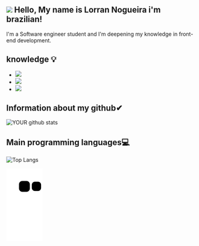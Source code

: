 ## <img src="https://raw.githubusercontent.com/alexnaiman/alexnaiman/master/resources/welcomeglitch.gif" width="50px" /> Hello, My name is Lorran Nogueira i'm brazilian!
I'm a Software engineer student and I'm deepening my knowledge in front-end development.



## knowledge 💡
 * <img src="https://img.shields.io/badge/HTML5-E34F26?style=for-the-badge&logo=html5&logoColor=white">
 * <img src="https://img.shields.io/badge/CSS3-1572B6?style=for-the-badge&logo=css3&logoColor=white">
 * <img src="https://img.shields.io/badge/-Javascript-yellow?logo=javascript&logocolor=white">


## Information about my github✔
![YOUR github stats](https://github-readme-stats.vercel.app/api?username=lorran-nogueira&theme=radical)


## Main programming languages💻
![Top Langs](https://github-readme-stats.vercel.app/api/top-langs/?username=lorran-nogueira&langs_count=8&theme=radical)



  ![Snake animation](https://github.com/lorran-nogueira/readme/blob/output/github-contribution-grid-snake.svg)
  
 
</div>
